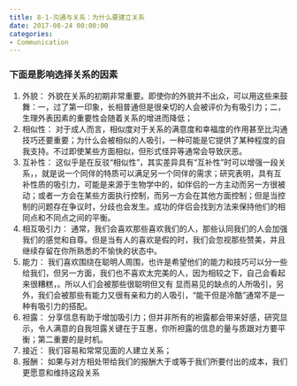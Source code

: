 ```yaml
---
title: 8-1-沟通与关系：为什么要建立关系
date: 2017-08-24 00:00:00
categories:
- Communication
---
```

### 下面是影响选择关系的因素
1. 外貌：
外貌在关系的初期非常重要。即使你的外貌并不出众，可以用这些来鼓舞：一，过了第一印象，长相普通但是很亲切的人会被评价为有吸引力；二，生理外表因素的重要性会随着关系的增进而降低；
2. 相似性：
对于成人而言，相似度对于关系的满意度和幸福度的作用甚至比沟通技巧还要重要；为什么会被相似的人吸引，一种可能是它提供了某种程度的自我支持。不过即使某些方面相似，但形式怪异等通常会导致厌恶。
3. 互补性：
这似乎是在反驳“相似性”，其实差异具有“互补性”时可以增强一段关系，，就是说一个同伴的特质可以满足另一个同伴的需求；研究表明，具有互补性质的吸引力，可能是来源于生物学中的，如伴侣的一方主动而另一方很被动；或者一方会在某些方面执行控制，而另一方会在其他方面控制；但是当控制的问题存在争议时，分歧也会发生。成功的伴侣会找到方法来保持他们的相同点和不同点之间的平衡。
4. 相互吸引力：
通常，我们会喜欢那些喜欢我们的人，那些认同我们的人会加强我们的感觉和自尊。但是当有人的喜欢是假的时，我们会忽视那些赞美，并且继续存留在你所熟悉的不愉快的状态中。
5. 能力：
我们喜欢围绕在聪明人周围，也许是希望他们的能力和技巧可以分一些给我们，但另一方面，我们也不喜欢太完美的人，因为相较之下，自己会看起来很糟糕，。所以人们会被那些很聪明但又有 显而易见的缺点的人所吸引，另外，我们会被那些有能力又很有亲和力的人吸引，“能干但是冷酷”通常不是一种有吸引力的搭配。
6. 袒露：
分享信息有助于增加吸引力；但并非所有的袒露都会带来好感，研究显示，令人满意的自我坦露关键在于互惠，你所袒露的信息的量与质跟对方要平衡；第二重要的是时机。
7. 接近：
我们容易和常常见面的人建立关系；
8. 报酬：
如果与对方相处带给我们的报酬大于或等于我们所要付出的成本，我们更愿意和维持这段关系
